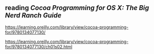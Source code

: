 ## reading *Cocoa Programming for OS X: The Big Nerd Ranch Guide*

https://learning.oreilly.com/library/view/cocoa-programming-for/9780134077130/

https://learning.oreilly.com/library/view/cocoa-programming-for/9780134077130/ch01s02.html
